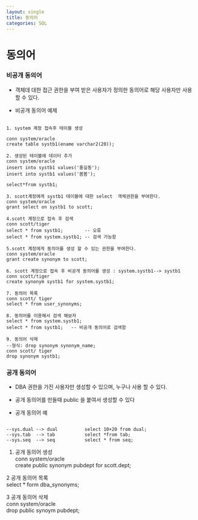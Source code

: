 ```yaml
---
layout: single
title: 동의어 
categories: SQL
---
```


# 동의어 

### 비공개 동의어
* 객체데 대한 접근 권한을 부여 받은 사용자가 정의한 동의어로 해당 사용자만 사용할 수 있다.

* 비공개 동의어 예제

```````````

1. system 계정 접속후 테이블 생성  

conn system/oracle
create table systb1(ename varchar2(20));

2. 생성된 테이블에 데이터 추가  
conn system/oracle
insert into systb1 values('홍길동');
insert into systb1 values('봄봄');

select*from systb1;

3. scott계정에게 systb1 테이블에 대한 select  객체권한을 부여한다.
conn system/oracle
grant select on systb1 to scott;

4.scott 계정으로 접속 후 검색
conn scott/tiger
select * from systb1;        -- 오류
select * from system.systb1; -- 검색 가능함

5.scott 계정에게 동의어를 생성 할 수 있는 권한을 부여한다. 
conn system/oracle
grant create synonym to scott;

6. scott 계정으로 접속 후 비공개 동의어를 생성 : system.systb1--> systb1
conn scott/tiger
create synonym systb1 for system.systb1;

7. 동의어 목록
conn scott/ tiger
select * from user_synonyms;

8. 동의어를 이용해서 검색 해보자
select * from system.systb1;
select * from systb1;   -- 비공개 동의어로 검색함

9. 동의어 삭제
--형식: drop synonym synonym_name;
conn scott/ tiger
drop synonym systb1;
````````````````````````````````````````````

### 공개 동의어
* DBA 권한을 가진 사용자만 생성할 수 있으며, 누구나 사용 할 수 있다.
* 공개 동의어를 만들때  public 을 붙여서 생성할 수 있다

* 공개 동의어 예


````````````````````

--sys.dual --> dual          select 10+20 from dual;
--sys.tab  --> tab           select *from tab;
--sys.seq  --> seq           select * from seq;
``````````````````````````````````````

1. 공개 동의어 생성   
conn system/oracle  
create public synonym pubdept for scott.dept;  

2 공개 동의어 목록  
select * form dba_synonyms;  

3 공개 동의어 삭제  
conn system/oracle  
drop public synoym pubdept;  
